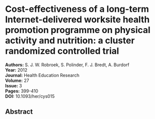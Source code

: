 # Cost-effectiveness of a long-term Internet-delivered worksite health promotion programme on physical activity and nutrition: a cluster randomized controlled trial

**Authors:** S. J. W. Robroek, S. Polinder, F. J. Bredt, A. Burdorf  
**Year:** 2012  
**Journal:** Health Education Research  
**Volume:** 27  
**Issue:** 3  
**Pages:** 399-410  
**DOI:** 10.1093/her/cys015  

## Abstract


